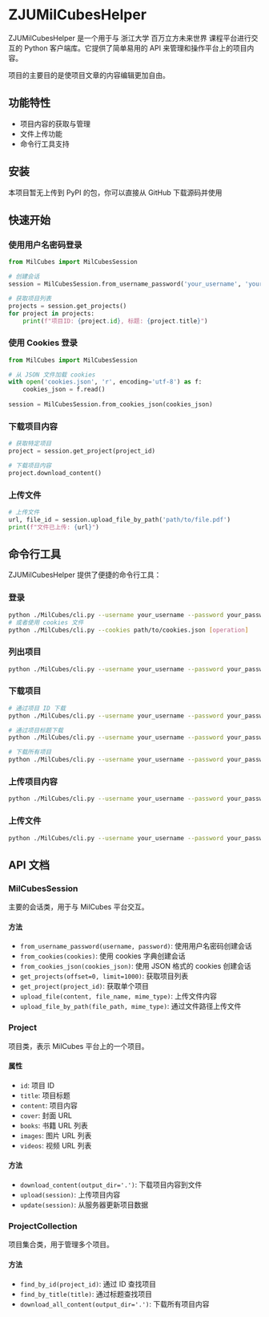 # ZJUMilCubesHelper

ZJUMilCubesHelper 是一个用于与 浙江大学 百万立方未来世界 课程平台进行交互的 Python 客户端库。它提供了简单易用的 API 来管理和操作平台上的项目内容。

项目的主要目的是使项目文章的内容编辑更加自由。

## 功能特性

- 项目内容的获取与管理
- 文件上传功能
- 命令行工具支持

## 安装

本项目暂无上传到 PyPI 的包，你可以直接从 GitHub 下载源码并使用

## 快速开始

### 使用用户名密码登录

```python
from MilCubes import MilCubesSession

# 创建会话
session = MilCubesSession.from_username_password('your_username', 'your_password')

# 获取项目列表
projects = session.get_projects()
for project in projects:
    print(f"项目ID: {project.id}, 标题: {project.title}")
```

### 使用 Cookies 登录

```python
from MilCubes import MilCubesSession

# 从 JSON 文件加载 cookies
with open('cookies.json', 'r', encoding='utf-8') as f:
    cookies_json = f.read()
    
session = MilCubesSession.from_cookies_json(cookies_json)
```

### 下载项目内容

```python
# 获取特定项目
project = session.get_project(project_id)

# 下载项目内容
project.download_content()
```

### 上传文件

```python
# 上传文件
url, file_id = session.upload_file_by_path('path/to/file.pdf')
print(f"文件已上传: {url}")
```

## 命令行工具

ZJUMilCubesHelper 提供了便捷的命令行工具：

### 登录

```bash
python ./MilCubes/cli.py --username your_username --password your_password [operation]
# 或者使用 cookies 文件
python ./MilCubes/cli.py --cookies path/to/cookies.json [operation]
```

### 列出项目

```bash
python ./MilCubes/cli.py --username your_username --password your_password list
```

### 下载项目

```bash
# 通过项目 ID 下载
python ./MilCubes/cli.py --username your_username --password your_password download --id 123

# 通过项目标题下载
python ./MilCubes/cli.py --username your_username --password your_password download --title "项目标题"

# 下载所有项目
python ./MilCubes/cli.py --username your_username --password your_password download --all
```

### 上传项目内容

```bash
python ./MilCubes/cli.py --username your_username --password your_password upload --id 123 --file path/to/content.html
```

### 上传文件

```bash
python ./MilCubes/cli.py --username your_username --password your_password file --file path/to/file.pdf
```

## API 文档

### MilCubesSession

主要的会话类，用于与 MilCubes 平台交互。

#### 方法

- `from_username_password(username, password)`: 使用用户名密码创建会话
- `from_cookies(cookies)`: 使用 cookies 字典创建会话
- `from_cookies_json(cookies_json)`: 使用 JSON 格式的 cookies 创建会话
- `get_projects(offset=0, limit=1000)`: 获取项目列表
- `get_project(project_id)`: 获取单个项目
- `upload_file(content, file_name, mime_type)`: 上传文件内容
- `upload_file_by_path(file_path, mime_type)`: 通过文件路径上传文件

### Project

项目类，表示 MilCubes 平台上的一个项目。

#### 属性

- `id`: 项目 ID
- `title`: 项目标题
- `content`: 项目内容
- `cover`: 封面 URL
- `books`: 书籍 URL 列表
- `images`: 图片 URL 列表
- `videos`: 视频 URL 列表

#### 方法

- `download_content(output_dir='.')`: 下载项目内容到文件
- `upload(session)`: 上传项目内容
- `update(session)`: 从服务器更新项目数据

### ProjectCollection

项目集合类，用于管理多个项目。

#### 方法

- `find_by_id(project_id)`: 通过 ID 查找项目
- `find_by_title(title)`: 通过标题查找项目
- `download_all_content(output_dir='.')`: 下载所有项目内容
